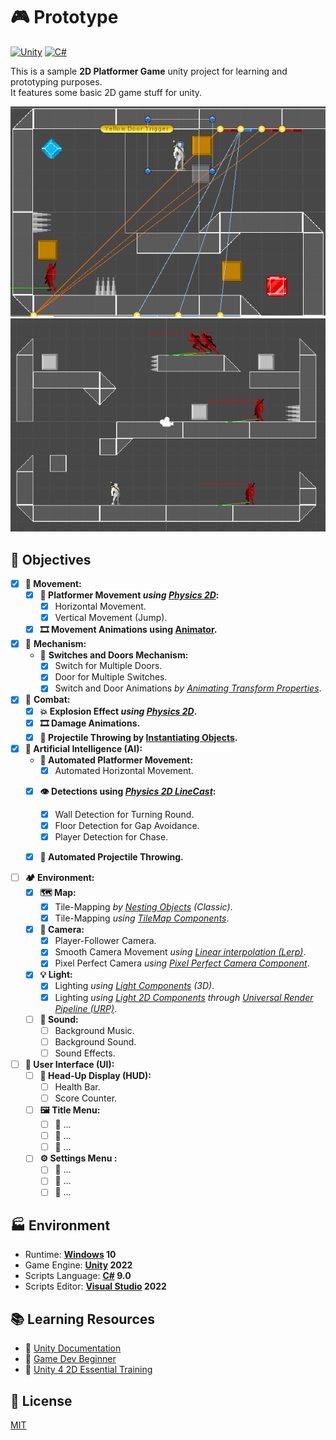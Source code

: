 # 🎮 Prototype 

[![Unity](https://img.shields.io/badge/Unity-2022.1.10f1-blue?logo=unity)](https://github.com/topics/unity)
[![C#](https://img.shields.io/badge/C%23-9.0-blue?logo=c-sharp)](https://github.com/topics/csharp)

This is a sample **2D Platformer Game** unity project for learning and prototyping purposes.<br />
It features some basic 2D game stuff for unity.

![Screenshot1](./Screenshot1.gif)
![Screenshot2](./Screenshot2.gif)

## 🎯 Objectives

- [x] **🚀 Movement:**
    - [x] **🏃 Platformer Movement _using [Physics 2D](https://docs.unity3d.com/Manual/Physics2DReference.html)_:**
        - [x] Horizontal Movement.
        - [x] Vertical Movement (Jump).
    - [x] **🎞️ Movement Animations using [Animator](https://docs.unity3d.com/Manual/AnimatorWindow.html).**

- [x] 🔌 **Mechanism:**
    - 🚪 **Switches and Doors Mechanism:**
        - [x] Switch for Multiple Doors.
        - [x] Door for Multiple Switches.
        - [x] Switch and Door Animations _by [Animating Transform Properties](https://docs.unity3d.com/Manual/animeditor-AnimatingAGameObject.html)_.

- [x] 🤺 **Combat:**
    - [x] **💥 Explosion Effect _using [Physics 2D](https://docs.unity3d.com/Manual/Physics2DReference.html)_.** 
    - [x] **🎞️ Damage Animations.**
    - [x] **🏹 Projectile Throwing by [Instantiating Objects](https://docs.unity3d.com/ScriptReference/Object.Instantiate.html).**

- [x] **🤖 Artificial Intelligence (AI):**
    - **🏃 Automated Platformer Movement:**
        - [x] Automated Horizontal Movement.
    - [x] **👁️ Detections using _[Physics 2D LineCast](https://docs.unity3d.com/ScriptReference/Physics2D.Linecast.html)_:**
        - [x] Wall Detection for Turning Round.
        - [x] Floor Detection for Gap Avoidance.
        - [x] Player Detection for Chase.
    - [x] **🏹 Automated Projectile Throwing.**


- [ ] **🏕️ Environment:**
    - [x] **🗺️ Map:**
        - [x] Tile-Mapping _by [Nesting Objects](https://docs.unity3d.com/Manual/Hierarchy.html) (Classic)_.
        - [x] Tile-Mapping _using [TileMap Components](https://docs.unity3d.com/Manual/class-Tilemap.html)_.
    - [x] **🎥 Camera:**
        - [x] Player-Follower Camera.
        - [x] Smooth Camera Movement _using [Linear interpolation (Lerp)](https://en.wikipedia.org/wiki/Linear_interpolation)_.
        - [x] Pixel Perfect Camera _using [Pixel Perfect Camera Component](https://docs.unity3d.com/Packages/com.unity.2d.pixel-perfect@1.0/manual/index.html)_.
    - [x] **💡 Light:**
        - [x] Lighting _using [Light Components](https://docs.unity3d.com/Manual/Lights.html) (3D)_.
        - [x] Lighting _using [Light 2D Components](https://docs.unity3d.com/Packages/com.unity.render-pipelines.universal@12.0/manual/Lights-2D-intro.html) through [Universal Render Pipeline (URP)](https://docs.unity3d.com/Packages/com.unity.render-pipelines.universal@12.0/manual/index.html)_.
    - [ ] **📣 Sound:**
        - [ ] Background Music.
        - [ ] Background Sound.
        - [ ] Sound Effects.

- [ ] **🔲 User Interface (UI):**
    - [ ] **💯 Head-Up Display (HUD):**
        - [ ] Health Bar.
        - [ ] Score Counter.
    - [ ] **🖼️ Title Menu:**
        - [ ] 🚧 ...
        - [ ] 🚧 ...
        - [ ] 🚧 ...
    - [ ] **⚙️ Settings Menu :**
        - [ ] 🚧 ...
        - [ ] 🚧 ...
        - [ ] 🚧 ...

## 🏭 Environment

- Runtime: **[Windows](https://www.microsoft.com/en-us/windows) 10**
- Game Engine: **[Unity](https://unity.com) 2022**
- Scripts Language: **[C#](https://github.com/dotnet/csharplang) 9.0**
- Scripts Editor: **[Visual Studio](https://visualstudio.microsoft.com) 2022**

## 📚 Learning Resources

- 📕 [Unity Documentation](https://docs.unity.com)
- 📼 [Game Dev Beginner](https://www.youtube.com/@GameDevBeginner/videos)
- 📼 [Unity 4 2D Essential Training](https://www.linkedin.com/learning/unity-4-2d-essential-training)

## 📄 License
[MIT](./LICENSE)